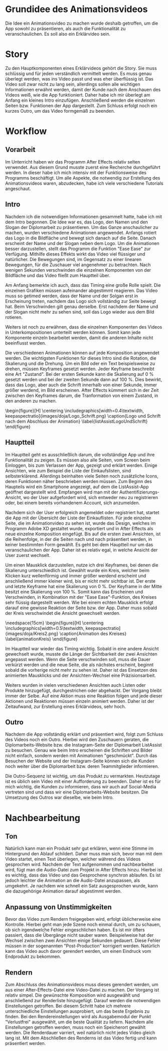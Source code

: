 # Grundidee des Animationsvideos

Die Idee ein Animationsvideo zu machen wurde deshalb getroffen, um die App sowohl zu präsentieren, als auch die Funktionalität zu veranschaulichen. Es soll also ein Erklärvideo sein.

# Story

Zu den Hauptkomponenten eines Erklärvideos gehört die Story. Sie muss schlüssig und für jeden verständlich vermittelt werden. Es muss genau überlegt werden, was ins Video passt und was eher überflüssig ist. Das Video soll zwar nicht zu lang sein, allerdings sollen alle wichtigen Informationen erwähnt werden, damit der Kunde nach dem Anschauen des Videos weiß, wie die App funktioniert. Daher habe ich mir überlegt am Anfang ein kleines Intro einzufügen. Anschließend werden die einzelnen Seiten bzw. Funktionen der App dargestellt. Zum Schluss erfolgt noch ein kurzes Outro, um das Video formgemäß zu beenden.

# Workflow

## Vorarbeit

Im Unterricht haben wir das Programm After Effects relativ selten verwendet. Aus diesem Grund musste zuerst eine Recherche durchgeführt werden. In dieser habe ich mich intensiv mit der Funktionsweise des Programms beschäftigt. Um alle Aspekte, die notwendig zur Erstellung des Animationsvideos waren, abzudecken, habe ich viele verschiedene Tutorials angeschaut. 

## Intro

Nachdem ich die notwendigen Informationen gesammelt hatte, habe ich mit dem Intro begonnen. Die Idee war es, das Logo, den Namen und den Slogan der Diplomarbeit zu präsentieren. Um das Ganze anschaulicher zu machen, wurden verschiedene Animationen angewendet. Anfangs rotiert das Logo in die Bildfläche und bewegt sich danach auf die Seite. Danach erscheint der Name und der Slogan neben dem Logo. Um die Animationen besser darzustellen, stellt das Programm die Funktion "Ease Ease" zur Verfügung. Mithilfe dieses Effekts wirkt das Video viel flüssiger und natürlicher. Die Bewegungen sind, im Gegensatz zu einer linearen Bewegungen, für die Zuschauer viel angenehmer zu betrachten. Nach wenigen Sekunden verschwinden die einzelnen Komponenten von der Bildfläche und das Video fließt zum Hauptteil über.

Am Anfang bemerkte ich auch, dass das Timing eine große Rolle spielt. Die einzelnen Grafiken müssen aufeinander abgestimmt reagieren. Das Video muss so getimed werden, dass der Name und der Solgan erst in Erscheinung treten, nachdem das Logo sich vollständig zur Seite bewegt hat. Beim Verschwinden gilt genau derselbe. Erst nachdem der Name und der Slogan nicht mehr zu sehen sind, soll das Logo wieder aus dem Bild rotieren.

Weiters ist noch zu erwähnen, dass die einzelnen Komponenten des Videos in Unterkompositionen unterteilt werden können. Somit kann jede Komponente einzeln bearbeitet werden, damit die anderen Inhalte nicht beeinflusst werden.

Die verschiedenen Animationen können auf jede Komposition angewendet werden. Die wichtigsten Funktionen für dieses Intro sind die Rotation, die Skalierung und die Drehung. Um ein Bild oder ein Text beispielsweise zu drehen, müssen Keyframes gesetzt werden. Jeder Keyframe beschreibt eine Art "Zustand". Bei der ersten Sekunde kann die Skalierung auf 0 % gesetzt werden und bei der zweiten Sekunde dann auf 100 %. Dies bewirkt, dass das Logo, aber auch die Schrift innerhalb von einer Sekunde, immer größer werdend, im Bild erscheinen. After Effects kümmert sich in der Zeit zwischen den Keyframes darum, die Tranformation von einem Zustand, in den anderen zu machen.

\begin{figure}[H]
\centering
\includegraphics[width=0.4\textwidth, keepaspectratio]{images/doja/Logo_Schrift.png}
\caption{Logo und Schrift nach dem Abschluss der Animation}
\label{listAssistLogoUndSchrift}
\end{figure}

## Hauptteil

Im Hauptteil geht es ausschließlich darum, die vollständige App und ihre Funktionalität zu zeigen. Es müssen also alle Seiten, vom Screen beim Einloggen, bis zum Verlassen der App, gezeigt und erklärt werden. Einige Ansichten, wie zum Beispiel die Liste der Einkaufslisten, sind selbsterklärend. Allerdings beinhalten viele Seiten noch zusätzliche Icons, deren Funktionen näher beschrieben werden müssen. Zum Beginn des Haupteils wird ein Smartphone angezeigt, auf dem die ListAssist-App geöffnet dargestellt wird. Empfangen wird man mit der Authentifizierungs-Ansicht, wo der User aufgefordert wird, sich entweder neu zu registrieren oder, bei einem bereits vorhandenem Account, sich anzumelden.

Nachdem sich der User erfolgreich angemeldet oder registriert hat, startet die App mit der Übersicht der Liste der Einkauflisten. Für jede einzelne Seite, die im Animationvideo zu sehen ist, wurde das Design, welches im Programm Adobe XD gestaltet wurde, exportiert und in After Effects als neue einzelne Komposition eingefügt. Bis auf die ersten zwei Ansichten, ist die Reihenfolge, in der die Seiten nach und nach präsentiert werden, in keiner bestimmten Form gewählt. Es geht bei dem Hauptteil nur um das veranschaulichen der App. Daher ist es relativ egal, in welche Ansicht der User zuerst wechselt. 

Um einen Mausklick darzustellen, nutze ich drei Keyframes, bei denen die Skalierung unterschiedlich ist. Gewählt wurde ein Kreis, welcher beim Klicken kurz wellenförmig und immer größer werdend erscheint und anschließend immer kleiner wird, bis er nicht mehr sichtbar ist. Der erste und letzte Keyframe hat eine Skalierung von 0 %. Der Keyframe in der Mitte besitzt eine Skalierung von 100 %. Somit kann das Erscheinen und Verschwinden, in Kombination mit der "Ease Ease"-Funktion, des Kreises sehr flüssig dargestellt werden. Wie bei einem echten Mausklick erfolgt darauf eine gewisse Reaktion der Seite bzw. der App. Daher muss sobald der Kreis verschwindet die Ansicht gewechselt werden.

\needspace{15cm}
\begin{figure}[H]
\centering
\includegraphics[width=0.5\textwidth, keepaspectratio]{images/doja/Kreis2.png}
\caption{Animation des Kreises}
\label{animationKreis}
\end{figure}

Im Hauptteil war wieder das Timing wichtig. Sobald in eine andere Ansicht gewechselt wurde, musste die Länge der Sichtbarkeit der zwei Ansichten angepasst werden. Wenn die Seite verschwinden soll, muss die Dauer verkürzt werden und die neue Seite, die als nächstes erscheint, beginnt sobald die vorherige nicht mehr zu sehen ist. Daher ist das Einsetzen des animierten Mausklicks und der Ansichten-Wechsel eine Präzisionsarbeit. 

Weiters wurden in vielen verschiedenen Ansichten auch Listen oder Produkte hinzugefügt, durchgestrichen oder abgehackt. Der Vorgang bleibt immer der Selbe. Auf eine Aktion muss eine Reaktion folgen und jede dieser Aktionen und Reaktionen müssen einzeln animiert werden. Daher ist der Zeitaufwand, zur Erstellung eines Erklärvideos, sehr hoch.

## Outro 

Nachdem die App vollständig erklärt und präsentiert wird, folgt zum Schluss des Videos noch ein Outro. Hierbei wird den Zuschauern geraten, die Diplomarbeits-Website bzw. die Instagram-Seite der Diplomarbeit ListAssist zu besuchen. Genau wie beim Intro erscheinen die Schriften und Bilder nicht einfach, sondern werden mit Animationen "geschmückt". Durch das Besuchen der Website und der Instagram-Seite können sich die Kunden noch weiter über die Diplomarbeit bzw. deren Teammitglieder informieren.

Die Outro-Sequenz ist wichtig, um das Produkt zu vermarkten. Heutzutage ist es üblich sein Video mit einer Aufforderung zu beenden. Daher ist es für mich wichtig, die Kunden zu informieren, dass wir auch auf Social-Media vertreten sind und dass wir eine Diplomarbeits-Website besitzen. Die Umsetzung des Outros war dieselbe, wie beim Intro.

# Nachbearbeitung

## Ton 

Natürlich kann man ein Produkt sehr gut erklären, wenn eine Stimme im Hintergrund den Ablauf schildert. Daher muss man sich, bevor man mit dem Video startet, einen Text überlegen, welcher während des Videos gesprochen wird. Nachdem der Text aufgenommen und nachbearbeitet wird, fügt man die Audio-Datei zum Projekt in After Effects hinzu. Hierbei ist es wichtig, dass das Video und das Gesprochene synchron ablaufen. Es ist jedoch leichter die Animation an die Audio-Datei anzupassen, als umgekehrt. Je nachdem wie schnell ein Satz ausgesprochen wurde, kann die dazugehörige Animation darauf abgestimmt werden.

## Anpassung von Unstimmigkeiten

Bevor das Video zum Rendern freigegeben wird, erfolgt üblicherweise eine Kontrolle. Hierbei geht man jede Szene noch einmal durch, um zu schauen, ob sich irgendwelche Fehler eingeschlichen haben. Es ist mir öfters passiert, dass die Übergänge nicht sauber waren. Beispielweise hat der Wechsel zwischen zwei Ansichten einige Sekunden gedauert. Diese Fehler müssen in der sogenannten "Post-Production" korrigiert werden. Natürlich kann das Video auch davor gerendert werden, um einen Eindruck vom Endprodukt zu bekommen.

## Rendern

Zum Abschluss des Animationsvideos muss dieses gerendert werden, um aus einer After-Effects-Datei eine Video-Datei zu machen. Der Vorgang ist relativ simpel. Die gewünschte Komposition wird ausgewählt und anschließend zur Renderliste hinzugefügt. Darauf werden die notwendigen Einstellungen getroffen. Bei diesem Schritt habe ich mehrere unterschiedliche Einstellungen ausprobiert, um das beste Ergebnis zu finden. Bei den Rendereinstellungen wird als Ausgabemodul der Punkt "Verlustfrei" ausgewählt, um die beste Qualität zu liefern. Nachdem alle Einstellungen getroffen werden, muss noch ein Speicherort gewählt werden. Die Renderdauer varriert, weil natürlich nicht jedes Video gleich lang ist. Mit dem Abschließen des Renderns ist das Video fertig und kann präsentiert werden.
